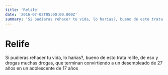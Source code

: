 ```yaml
---
title: 'Relife'
date: '2016-07-02T05:00:00.000Z'
summary: 'Si pudieras rehacer tu vida, lo harías?, bueno de esto trata relife, de eso y drogas muchas drogas, que terminan convirtiendo a un desempleado de 27 años en un adolescente de 17 años.'
---
```


# Relife

Si pudieras rehacer tu vida, lo harías?, bueno de esto trata relife, de eso y drogas muchas drogas, que terminan convirtiendo a un desempleado de 27 años en un adolescente de 17 años
